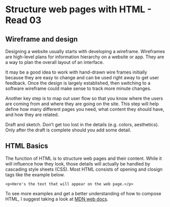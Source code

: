 # Structure web pages with HTML - Read 03

## Wireframe and design

Designing a website usually starts with developing a wireframe. Wireframes are high-level plans for information hierarchy on a website or app. They are a way to plan the overall layout of an interface.

It may be a good idea to work with hand-drawn wire frames initially because they are easy to change and can be used right away to get user feedback. Once the design is largely established, then switching to a software wireframe could make sense to track more minute changes.

Another key step is to map out user flow so that you know where the users are coming from and where they are going on the site. This step will help define how many different pages you need, what content they should have, and how they are related.

Draft and sketch. Don’t get too lost in the details (e.g. colors, aesthetics). Only after  the draft is complete should you add some detail.

## HTML Basics

The function of HTML is to structure web pages and their content. While it will influence how they look, those details will actually be handled by cascading style sheets \(CSS)\. Most HTML consists of opening and closign tags like the example below.

```(html)
<p>Here's the text that will appear on the web page.</p>
```

To see more examples and get a better understanding of how to compose HTML, I suggest taking a look at [MDN web docs](https://developer.mozilla.org/en-US/docs/Learn/Getting_started_with_the_web/HTML_basics).
